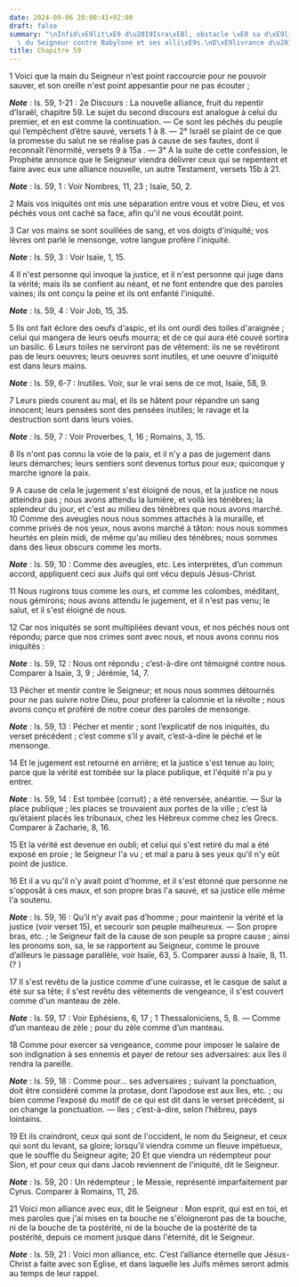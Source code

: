 ```yaml
---
date: 2024-09-06 20:00:41+02:00
draft: false
summary: "\nInfid\xE9lit\xE9 d\u2019Isra\xEBl, obstacle \xE0 sa d\xE9livrance.\nVengeance\
  \ du Seigneur contre Babylone et ses alli\xE9s.\nD\xE9livrance d\u2019Isra\xEBl.\n"
title: Chapitre 59
---
```





1 Voici que la main du Seigneur n'est point raccourcie pour ne pouvoir sauver, et son oreille n'est point appesantie pour ne pas écouter ;

***Note*** :  Is. 59, 1-21 : 2e Discours : La nouvelle alliance, fruit du repentir d’Israël, chapitre 59. Le sujet du second discours est analogue à celui du premier, et en est comme la continuation. ― Ce sont les péchés du peuple qui l’empêchent d’être sauvé, versets 1 à 8. ― 2° Israël se plaint de ce que la promesse du salut ne se réalise pas à cause de ses fautes, dont il reconnaît l’énormité, versets 9 à 15a . ― 3° A la suite de cette confession, le Prophète annonce que le Seigneur viendra délivrer ceux qui se repentent et faire avec eux une alliance nouvelle, un autre Testament, versets 15b à 21.

***Note*** :  Is. 59, 1 : Voir Nombres, 11, 23 ; Isaïe, 50, 2.

2 Mais vos iniquités ont mis une séparation entre vous et votre Dieu, et vos péchés vous ont caché sa face, afin qu'il ne vous écoutât point.


3 Car vos mains se sont souillées de sang, et vos doigts d'iniquité; vos lèvres ont parlé le mensonge, votre langue profère l'iniquité.

***Note*** :  Is. 59, 3 : Voir Isaïe, 1, 15.

4 Il n'est personne qui invoque la justice, et il n'est personne qui juge dans la vérité; mais ils se confient au néant, et ne font entendre que des paroles vaines; ils ont conçu la peine et ils ont enfanté l'iniquité.

***Note*** :  Is. 59, 4 : Voir Job, 15, 35.


5 Ils ont fait éclore des oeufs d'aspic, et ils ont ourdi des toiles d'araignée ; celui qui mangera de leurs oeufs mourra; et de ce qui aura été couvé sortira un basilic. 6 Leurs toiles ne serviront pas de vêtement: ils ne se revêtiront pas de leurs oeuvres; leurs oeuvres sont inutiles, et une oeuvre d'iniquité est dans leurs mains.

***Note*** :  Is. 59, 6-7 : Inutiles. Voir, sur le vrai sens de ce mot, Isaïe, 58, 9.


7 Leurs pieds courent au mal, et ils se hâtent pour répandre un sang innocent; leurs pensées sont des pensées inutiles; le ravage et la destruction sont dans leurs voies.

***Note*** :  Is. 59, 7 : Voir Proverbes, 1, 16 ; Romains, 3, 15.

8 Ils n'ont pas connu la voie de la paix, et il n'y a pas de jugement dans leurs démarches; leurs sentiers sont devenus tortus pour eux; quiconque y marche ignore la paix.


9 A cause de cela le jugement s'est éloigné de nous, et la justice ne nous atteindra pas ; nous avons attendu la lumière, et voilà les ténèbres; la splendeur du jour, et c'est au milieu des ténèbres que nous avons marché. 10 Comme des aveugles nous nous sommes attachés à la muraille, et comme privés de nos yeux, nous avons marché à tâton: nous nous sommes heurtés en plein midi, de même qu'au milieu des ténèbres; nous sommes dans des lieux obscurs comme les morts.

***Note*** :  Is. 59, 10 : Comme des aveugles, etc. Les interprètes, d’un commun accord, appliquent ceci aux Juifs qui ont vécu depuis Jésus-Christ.

11 Nous rugirons tous comme les ours, et comme les colombes, méditant, nous gémirons; nous avons attendu le jugement, et il n'est pas venu; le salut, et il s'est éloigné de nous.


12 Car nos iniquités se sont multipliées devant vous, et nos péchés nous ont répondu; parce que nos crimes sont avec nous, et nous avons connu nos iniquités :

***Note*** :  Is. 59, 12 : Nous ont répondu ; c’est-à-dire ont témoigné contre nous. Comparer à Isaïe, 3, 9 ; Jérémie, 14, 7.

13 Pécher et mentir contre le Seigneur; et nous nous sommes détournés pour ne pas suivre notre Dieu, pour proférer la calomnie et la révolte ; nous avons conçu et proféré de notre coeur des paroles de mensonge.

***Note*** :  Is. 59, 13 : Pécher et mentir ; sont l’explicatif de nos iniquités, du verset précédent ; c’est comme s’il y avait, c’est-à-dire le péché et le mensonge.

14 Et le jugement est retourné en arrière; et la justice s'est tenue au loin; parce que la vérité est tombée sur la place publique, et l'équité n'a pu y entrer.

***Note*** :  Is. 59, 14 : Est tombée (corruit) ; a été renversée, anéantie. ― Sur la place publique ; les places se trouvaient aux portes de la ville ; c’est là qu’étaient placés les tribunaux, chez les Hébreux comme chez les Grecs. Comparer à Zacharie, 8, 16.

15 Et la vérité est devenue en oubli; et celui qui s'est retiré du mal a été exposé en proie ; le Seigneur l'a vu ; et mal a paru à ses yeux qu'il n'y eût point de justice.


16 Et il a vu qu'il n'y avait point d'homme, et il s'est étonné que personne ne s'opposât à ces maux, et son propre bras l'a sauvé, et sa justice elle même l'a soutenu.

***Note*** :  Is. 59, 16 : Qu’il n’y avait pas d’homme ; pour maintenir la vérité et la justice (voir verset 15), et secourir son peuple malheureux. ― Son propre bras, etc. ; le Seigneur fait de la cause de son peuple sa propre cause ; ainsi les pronoms son, sa, le se rapportent au Seigneur, comme le prouve d’ailleurs le passage parallèle, voir Isaïe, 63, 5. Comparer aussi à Isaïe, 8, 11. (? )

17 Il s'est revêtu de la justice comme d'une cuirasse, et le casque de salut a été sur sa tête; il s'est revêtu des vêtements de vengeance, il s'est couvert comme d'un manteau de zèle.

***Note*** :  Is. 59, 17 : Voir Ephésiens, 6, 17 ; 1 Thessaloniciens, 5, 8. ― Comme d’un manteau de zèle ; pour du zèle comme d’un manteau.

18 Comme pour exercer sa vengeance, comme pour imposer le salaire de son indignation à ses ennemis et payer de retour ses adversaires: aux îles il rendra la pareille.

***Note*** :  Is. 59, 18 : Comme pour… ses adversaires ; suivant la ponctuation, doit être considéré comme la protase, dont l’apodose est aux îles, etc. ; ou bien comme l’exposé du motif de ce qui est dit dans le verset précédent, si on change la ponctuation. ― Iles ; c’est-à-dire, selon l’hébreu, pays lointains.


19 Et ils craindront, ceux qui sont de l'occident, le nom du Seigneur, et ceux qui sont du levant, sa gloire; lorsqu'il viendra comme un fleuve impétueux, que le souffle du Seigneur agite; 20 Et que viendra un rédempteur pour Sion, et pour ceux qui dans Jacob reviennent de l'iniquité, dit le Seigneur.

***Note*** :  Is. 59, 20 : Un rédempteur ; le Messie, représenté imparfaitement par Cyrus. Comparer à Romains, 11, 26.


21 Voici mon alliance avec eux, dit le Seigneur : Mon esprit, qui est en toi, et mes paroles que j'ai mises en ta bouche ne s'éloigneront pas de ta bouche, ni de la bouche de ta postérité, ni de la bouche de la postérité de ta postérité, depuis ce moment jusque dans l'éternité, dit le Seigneur.

***Note*** :  Is. 59, 21 : Voici mon alliance, etc. C’est l’alliance éternelle que Jésus-Christ a faite avec son Eglise, et dans laquelle les Juifs mêmes seront admis au temps de leur rappel.

